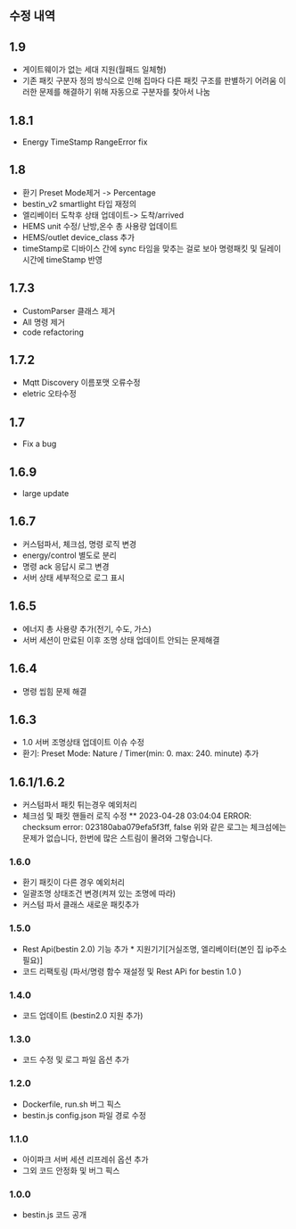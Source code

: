 ## 수정 내역

## 1.9
* 게이트웨이가 없는 세대 지원(월패드 일체형) 
* 기존 패킷 구분자 정의 방식으로 인해 집마다 다른 패킷 구조를 판별하기 어려움
  이러한 문제를 해결하기 위해 자동으로 구분자를 찾아서 나눔

## 1.8.1
* Energy TimeStamp RangeError fix

## 1.8
* 환기 Preset Mode제거 -> Percentage
* bestin_v2 smartlight 타입 재정의
* 엘리베이터 도착후 상태 업데이트-> 도착/arrived
* HEMS unit 수정/ 난방,온수 총 사용량 업데이트
* HEMS/outlet device_class 추가
* timeStamp로 디바이스 간에 sync 타임을 맞추는 걸로 보아 명령패킷 및 딜레이 시간에 timeStamp 반영
  
## 1.7.3
* CustomParser 클래스 제거
* All 명령 제거
* code refactoring
  
## 1.7.2
* Mqtt Discovery 이름포맷 오류수정
* eletric 오타수정

## 1.7
* Fix a bug

## 1.6.9
* large update 

## 1.6.7
* 커스텀파서, 체크섬, 명령 로직 변경
* energy/control 별도로 분리
* 명령 ack 응답시 로그 변경
* 서버 상태 세부적으로 로그 표시

## 1.6.5
* 에너지 총 사용량 추가(전기, 수도, 가스)
* 서버 세션이 만료된 이후 조명 상태 업데이트 안되는 문제해결

## 1.6.4
* 명령 씹힘 문제 해결

## 1.6.3
* 1.0 서버 조명상태 업데이트 이슈 수정
* 환기: Preset Mode: Nature / Timer(min: 0. max: 240. minute) 추가

## 1.6.1/1.6.2
* 커스텀파서 패킷 튀는경우 예외처리
* 체크섬 및 패킷 핸들러 로직 수정
** 2023-04-28 03:04:04 ERROR: checksum error: 023180aba079efa5f3ff, false
   위와 같은 로그는 체크섬에는 문제가 없습니다, 한번에 많은 스트림이 몰려와 그렇습니다.

### 1.6.0 
* 환기 패킷이 다른 경우 예외처리
* 일괄조명 상태조건 변경(켜져 있는 조명에 따라)
* 커스텀 파서 클래스 새로운 패킷추가

### 1.5.0
* Rest Api(bestin 2.0) 기능 추가 * 지원기기[거실조명, 엘리베이터(본인 집 ip주소 필요)]
* 코드 리팩토링 (파서/명령 함수 재설정 및 Rest APi for bestin 1.0 )

### 1.4.0
* 코드 업데이트 (bestin2.0 지원 추가)

### 1.3.0
* 코드 수정 및 로그 파일 옵션 추가

### 1.2.0
* Dockerfile, run.sh 버그 픽스
* bestin.js config.json 파일 경로 수정

### 1.1.0
* 아이파크 서버 세션 리프레쉬 옵션 추가
* 그외 코드 안정화 및 버그 픽스

### 1.0.0
* bestin.js 코드 공개
